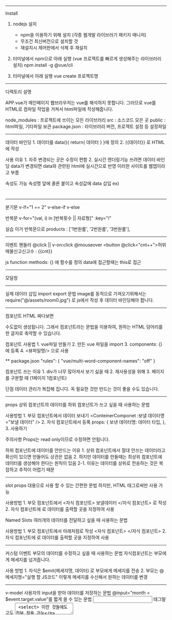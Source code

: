 -----------------------------------------------------------------------
Install

1. nodejs 설치
	- npm을 이용하기 위해 설치 (각종 웹개발 라이브러기 패키지 매니저)
	- 무조건 최신버전으로 설치할 것
	- 재설치시 제어판에서 삭제 후 재설치

2. 터미널에서 npm으로 아래 실행 (vue 프로젝트를 빠르게 생성해주는 라이브러리 설치)
	npm install -g @vue/cli

3. 터미널에서 아래 실행
	vue create 프로젝트명

-----------------------------------------------------------------------
디렉토리 설명

APP.vue가 메인페이지
웹브라우저는 vue를 해석하지 못합니다.
그러므로 vue를 HTML로 컴파일 작업을 거쳐서 html파일에 작성해줍니다.

node_modules : 프로젝트에 쓰이는 모든 라이브러리
src : 소스코드 모은 곳
public : html파일, 기타파일 보관
package.json : 라이브러리 버전, 프로젝트 설정 등 설정파일

-----------------------------------------------------------------------

데이터 바인딩
	1. 데이터를 data(){ return{ 데이터 } }에 정의
	2. {{데이터}} 로 HTML에 작성

사용 이유
	1. 자주 변경되는 곳은 수정이 편함
	2. 실시간 렌더링기능 쓰려면 데이터 바인딩
		data가 변경되면 data와 관련된 html에 실시간으로 반영
		이러한 사이트를 웹앱이라고 부름

속성도 가능
	속성명 앞에 콜론 붙이고 속성값에 data 삽입
		ex) <h1 :class="classname"></h1>

-----------------------------------------------------------------------

분기문
v-if="1 == 2"
v-else-if
v-else


반복문
	v-for="(val, i) in [반복횟수 || 자료형]" :key="i"

실습
	이거 반복문으로
	products : ['1번원룸', '2번원룸', '3번원룸'],

-----------------------------------------------------------------------

이벤트 핸들러
	@click  ||  v-on:click
	@mouseover
	<button @click="cnt++">허위매물신고</button><span>신고수 : {{cnt}}</span>

js function
	methods: {} 에 함수를 정의
	data에 접근할때는 this로 접근

-----------------------------------------------------------------------

모달창

-----------------------------------------------------------------------

실제 데이터 삽입
import export 문법
image를 동적으로 가져오기위해서는
require("@/assets/room0.jpg") 로 js에서 작성 후 데이터 바인딩해야 합니다.

-----------------------------------------------------------------------

컴포넌트
	HTML 짜다보면 <div> 수도없이 생성됩니다.
	그래서 컴포넌트라는 문법을 이용하여, 원하는 HTML 덩어리를 한 글자로 축약할 수 있습니다.

컴포넌트 사용법
	1. vue파일 만들기
	2. 만든 vue 파일을 import
	3. components: {} 에 등록
	4. <뷰파일명/> 으로 사용

**
package.json
	"rules": {
	"vue/multi-word-component-names": "off"
	} 

컴포넌트 쓰는 이유
	1. div가 너무 많아져서 보기 싫을 때
	2. 재사용성을 위해
	3. 페이지를 구분할 때 (1페이지 1컴포넌트)

단점
	데이터 관리가 복잡해 집니다.
	꼭 필요한 것만 만드는 것이 좋을 수도 있습니다.

-----------------------------------------------------------------------

props
	상위 컴포넌트의 데이터를 하위 컴포넌트가 쓰고 싶을 때 사용하는 문법

사용방법
	1. 부모 컴포넌트에서 데이터 보내기
		<ConteinerComponet :보낼 데이터명="보낼 데이터" />
	2. 자식 컴포넌트에서 등록
		props: {
			보낸 데이터명: 데이터 타입,
		},
	3. 사용하기

주의사항
	Props는 read only이므로 수정하면 안됩니다.

하위 컴포넌트에 데이터를 안만드는 이유
	1. 상위 컴포넌트에서 절대 안쓰는 데이터라고 확신이 있으면 만들어도 상관은 없음
	2. 하지만 데이터를 만들때는 최상위 컴포넌트에 데이터를 생성해야 한다는 원칙이 있음
		2-1. 이유는 데이터를 상위로 전송하는 것은 복잡하고 추적이 어렵기 때문

-----------------------------------------------------------------------

slot
	props 대용으로 사용 할 수 있는 간편한 문법
	하지만, HTML 태그로써만 사용 가능

사용방법
	1. 부모 컴포넌트에서 <자식 컴포넌트> 보낼데이터 </자식 컴포넌트> 로 작성
	2. 자식 컴포넌트에 <slot></slot>로 데이터를 출력할 곳을 지정하여 사용

Named Slots
	여러개의 데이터를 전달하고 싶을 때 사용하는 문법

사용방법
	1. 부모 컴포넌트에서 아래처럼로 작성
		 <자식 컴포넌트>
			<template v-slot:a> 보낼데이터 </template>
		 </자식 컴포넌트>
	2. 자식 컴포넌트에 <slot name="a"></slot>로 데이터를 출력할 곳을 지정하여 사용

-----------------------------------------------------------------------

커스텀 이벤트
	부모의 데이터를 수정하고 싶을 때 사용하는 문법
	자식컴포넌트는 부모에게 메세지를 넘겨줍니다.

사용 방법
	1. 자식은 $emit(메세지명, 데이터) 로 부모에게 메세지를 전송
	2. 부모는 @메세지명="실행 할 JS코드" 이렇게 메세지를 수신해서 원하는 데이터를 변경

-----------------------------------------------------------------------

v-model
	사용자의 input을 받아 데이터를 저장하는 문법
	@input="month = $event.target.value"를 짧게 쓸 수 있는 문법
	 <input> 태그말고도 <textarea> <select> 이런 것들에도 전부 적용 가능

주의사항
	사용자가 <input>에 적은건 무조건 문자열
	directive를 이용하여 v-model.number="month"처럼 적으면 숫자로 저장

-----------------------------------------------------------------------

Watcher
	data를 감시하는 함수
	사용자의 input을 받는 곳은 필수 적으로 사용

사용방법
	1. watch: {} 오브젝트 생성
	2. watch에 데이터명으로 함수 생성
		2-1. ex: month(input, [before])

기타
	Vue 용 form validation 라이브러리를 사용할 수 도 있음

-----------------------------------------------------------------------

Transition
	애니메이션 효과를 주는 문법

사용 방법
	아래를 스타일에 정의
		등장 애니메이션
			.클레스명-enter-from { 시작스타일 }
			.클레스명-enter-active { transition }
			.클레스명-enter-to { 끝 스타일}
		퇴장 애니메이션
			.클레스명-leave-from { 시작스타일 }
			.클레스명-leave-active { transition }
			.클레스명-leave-to { 끝 스타일}

기타
	조건부로 class명을 추가 하고 싶을 때,
	:class="{ 클레스명 : 조건}" 객체를 넣으면 조건이 true일때만 동작

-----------------------------------------------------------------------

lifecycle
	1. 컴포넌트를 보여줄 때 create -> mount 단계로 생성
		create는 데이터생성, mount는 index.html에 작성
	2. update 단계는 데이터가 바뀌어서 컴포넌트가 재렌더링되는 단계
	3. unmount 단계는 다른페이지로 이동하거나 종료 등등 컴포넌트가 삭제되는 단계

lifecycle hook
	필요한 시점에 따라 아래 함수를 이용
		beforeCreate() {}
		created() {}
		beforeMount() {}
		mounted() {}
		beforeUpdate() {}
		updated() {}
		beforeUnmount() {}
		unmounted() {}

-----------------------------------------------------------------------

Vuex
	상태관리 (데이터관리) 라이브러리

사용 이유
	1. props와 custom event로 데이터 주고받는게 힘들 때
		Vuex를 이용하면 js 파일하나에다가 모든 데이터를 다 저장가능
		그로인해 모든 컴포넌트가 데이터(State)에 직접 접근가능 

	2. Vue파일과 데이터가 너무 많을 경우 관리의 편의성을 위해서

사용 방법
	1. Vuex 설치 (https://vuex.vuejs.org/installation.html)
		npm install vuex@next
	
	2. src디렉토리에 store.js 생성
	
	3. main.js에 설정
		import store from './store.js'
		createApp(App).use(store).mount('#app')

	4. 컴포넌트에서 사용
		4-1. vue 파일에서 출력시
			{{ $store.state.데이터명 }}
		4-2. 함수나 mounted 등에서 이용 시
			this.$store.state.데이터명

mutations (데이터 수정)
	state를 수정하고 싶으면, 미리 store.js에 수정방법을 정의하고 그 방법을 호출해 수정할 것
	** 순차적인 로직들만 선언 **

	수정방법
		1. store.js의 mutations 메소드에 데이터 수정 함수를 정의
			mutations: {
				test(state) {
					~~~;
				}
			}
		2. 1번을 호출해서 데이터 수정
			2-1. vue 파일에서 출력시
				$store.commit('해당 함수명');
			2-2. 함수나 mounted 등에서 이용 시
				this.$store.commit('해당 함수명');
				this.$store.commit('해당 함수명', args);
				this.$store.commit('해당 함수명', {args1, args2});

actions (Ajax 요청 등)
	ajax로 서버에 데이터를 요청할 때나 시간 함수등 비동기 처리는 actions에 정의
	** 비동기 처리 로직들만 정의 **

	사용방법
		1. store.js의 actions 메소드에 데이터 수정 함수를 정의
			actions: {
				test(context) {
					~~~;
				}
			}
		2. 1번을 호출해서 데이터 수정
			2-1. vue 파일에서 출력시
				$store.dispatch('해당 함수명');
			2-2. 함수나 mounted 등에서 이용 시
				this.$store.dispatch('해당 함수명');
				this.$store.dispatch('해당 함수명', args);
				this.$store.dispatch('해당 함수명', {args1, args2});

mapState
	store.js에 정의한 것들을 좀더 간단하게 사용하기 위한 기능
	"$store.state.name"으로 사용하던 것을 "name"만으로 사용 가능 

	1. import
	import {mapState, mapMutations, mapActions} from 'vuex';

	2. 정의 (methods에 정의해도 동작함)
		computed: {
		...mapActions([]),
		...mapMutations([]),
		...mapState([])
		}

-----------------------------------------------------------------------

axios

사용방법
	1. 인스톨
		npm install axios
	2. 등록
		import axios from 'axios';
	3. 사용
		axios.get('URL입력')
		.then((res) => {
			성공했을 때 처리
		})
		.catch((err) => {
			에러 처리
		});

-----------------------------------------------------------------------

탭UI

필터
	1. 필터명
	[ "aden", "_1977", "brannan", "brooklyn", "clarendon", "earlybird", "gingham", "hudson", 
		"inkwell", "kelvin", "lark", "lofi", "maven", "mayfair", "moon", "nashville", "perpetua", 
		"reyes", "rise", "slumber", "stinson", "toaster", "valencia", "walden", "willow", "xpro2"]

	2. index.html에 아래 cdn 추가
		<link rel="stylesheet" href="https://cdnjs.cloudflare.com/ajax/libs/cssgram/0.1.12/cssgram.min.css" integrity="sha512-kr3JaEexN5V5Br47Lbg4B548Db46ulHRGGwvyZMVjnghW1BKmqIjgEgVHV8D7V+Cbqm/VBgo3Rcbtv+mGLoWXA==" crossorigin="anonymous" />

-----------------------------------------------------------------------

이미지 업로드
	1. FileReader() 를 쓰면 이미지를 글자로 변환
	2. URL.createObjectURL() 을 쓰면 이미지 URL을 생성
	(다만 새로고침하면 사라짐)

-----------------------------------------------------------------------

route
	1. route 설치
		npm install vue-router@4

	2. src디렉토리에 router.js 생성
		** main.js에 바로 설정해도 되나 일반적으로 라우터 파일을 따로 만듬 **
		import { createWebHistory, createRouter } from "vue-router";
		import 이름 from '컴포넌트 경로';

		const routes = [
		{
			path: "/경로",
			component: import한 컴포넌트,
		}
		];

		const router = createRouter({
		history: createWebHistory(),
		routes,
		});

		export default router; 

	3. main.js에 설정
		import router from './router'
		createApp(App).use(router).mount('#app')

	4. App.vue에 라우트 사용
		4-1. 기본 사용 방법
			<router-view></router-view>
		4-2. props 이용 시 방법
			<router-view :boardsData="boardsData"></router-view>

라우트 이동 링크 만드는 방법
    <router-link to="/write">이동하기</router-link>

-----------------------------------------------------------------------
